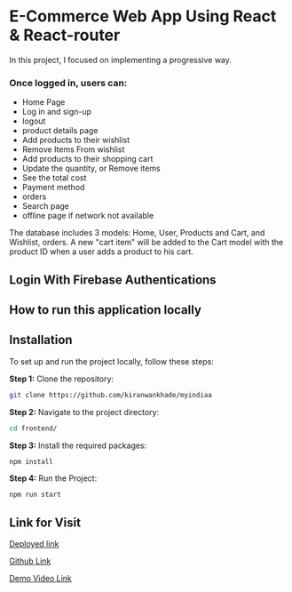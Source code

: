 # E-Commerce Web App Using React & React-router

In this project, I focused on implementing a progressive way.

### Once logged in, users can:
- Home Page
- Log in and sign-up
- logout
- product details page
- Add products to their wishlist
- Remove Items From wishlist
- Add products to their shopping cart
- Update the quantity, or Remove items
- See the total cost
- Payment method
- orders
- Search page
- offline page if network not available

The database includes 3 models: Home, User, Products and Cart, and Wishlist, orders. 
A new "cart item" will be added
to the Cart model with the product ID when a user adds a product to his cart. 

## Login With Firebase Authentications

## How to run this application locally

## Installation

To set up and run the project locally, follow these steps:

**Step 1:** Clone the repository:

```bash
git clone https://github.com/kiranwankhade/myindiaa
```

**Step 2:** Navigate to the project directory:

```bash
cd frontend/
```

**Step 3:** Install the required packages:

```bash
npm install
```

**Step 4:** Run the Project:

```bash
npm run start
```

## Link for Visit

[Deployed link](https://myindiaa-ecommerce.vercel.app/)

[Github Link](https://github.com/kiranwankhade/myindiaa)

[Demo Video Link](https://drive.google.com/file/d/1d0EzQxORP6vuAFW9aF6OEZzhQn5tmvGY/view?usp=sharing)
